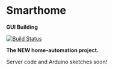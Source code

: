 # Smarthome
**GUI Building** 

[![Build Status](https://travis-ci.org/ClFbV/Smarthome.svg?branch=master)](https://travis-ci.org/ClFbV/Smarthome) 

**The NEW home-automation project.** 

Server code and Arduino sketches soon!

